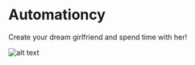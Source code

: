# Automationcy
Create your dream girlfriend and spend time with her!

![alt text](https://hotpotmedia.s3.us-east-2.amazonaws.com/8-qWH4B59eYzTgsh0.png?nc=1)
